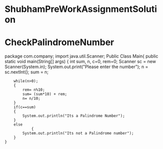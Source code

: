 # ShubhamPreWorkAssignmentSolution
# CheckPalindromeNumber




package com.company;
import java.util.Scanner;
Public Class Main{
 public static void main(String[] args) {
        int sum, n, c=0, rem=0;
  Scanner sc = new Scanner(System.in);
        System.out.print("Please enter the number");
        n = sc.nextInt();
        sum = n;

        while(n>0);
        {
            rem= n%10;
            sum= (sum*10) + rem;
            n= n/10;
        }
        if(c==sum)
        {
            System.out.println("Its a Palindrome Number");
        }
        else
                {
            System.out.println("Its not a Palindrome number");
        }
    }
